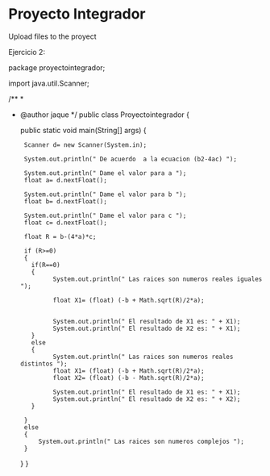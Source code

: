 # Proyecto Integrador 
Upload files to the proyect

Ejercicio 2:

package proyectointegrador;

import java.util.Scanner;

/**
 *
 * @author jaque
 */
public class Proyectointegrador {

    
    public static void main(String[] args) {
        
        
        Scanner d= new Scanner(System.in);
        
        System.out.println(" De acuerdo  a la ecuacion (b2-4ac) ");

        System.out.println(" Dame el valor para a ");
        float a= d.nextFloat();
        
        System.out.println(" Dame el valor para b ");
        float b= d.nextFloat();
        
        System.out.println(" Dame el valor para c ");
        float c= d.nextFloat();
        
        float R = b-(4*a)*c;
        
        if (R>=0)
        {
          if(R==0)
          {  
                System.out.println(" Las raices son numeros reales iguales ");
                
                float X1= (float) (-b + Math.sqrt(R)/2*a);
                
                
                System.out.println(" El resultado de X1 es: " + X1);
                System.out.println(" El resultado de X2 es: " + X1);
          }
          else
          {
                System.out.println(" Las raices son numeros reales distintos ");
                float X1= (float) (-b + Math.sqrt(R)/2*a);
                float X2= (float) (-b - Math.sqrt(R)/2*a);
                
                System.out.println(" El resultado de X1 es: " + X1);
                System.out.println(" El resultado de X2 es: " + X2);   
          }
        
        }
        else
        {
            System.out.println(" Las raices son numeros complejos ");
        }    
    }
}
